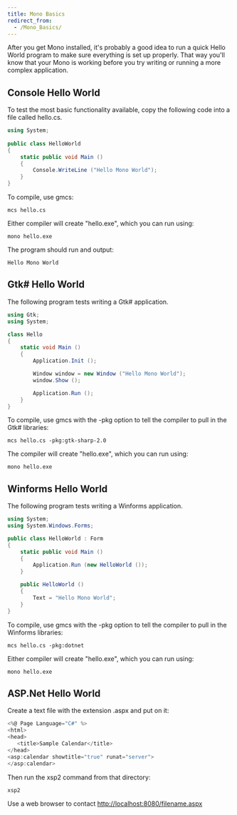```yaml
---
title: Mono Basics
redirect_from:
  - /Mono_Basics/
---
```


After you get Mono installed, it's probably a good idea to run a quick Hello World program to make sure everything is set up properly. That way you'll know that your Mono is working before you try writing or running a more complex application.

Console Hello World
-------------------

To test the most basic functionality available, copy the following code into a file called hello.cs.

``` csharp
using System;
 
public class HelloWorld
{
    static public void Main ()
    {
        Console.WriteLine ("Hello Mono World");
    }
}
```

To compile, use gmcs:

    mcs hello.cs

Either compiler will create "hello.exe", which you can run using:

    mono hello.exe

The program should run and output:

    Hello Mono World

Gtk# Hello World
-----------------

The following program tests writing a Gtk# application.

``` csharp
using Gtk;
using System;

class Hello
{
    static void Main ()
    {
        Application.Init ();

        Window window = new Window ("Hello Mono World");
        window.Show ();

        Application.Run ();
    }
}
```

To compile, use gmcs with the -pkg option to tell the compiler to pull in the Gtk# libraries:

    mcs hello.cs -pkg:gtk-sharp-2.0

The compiler will create "hello.exe", which you can run using:

    mono hello.exe

Winforms Hello World
--------------------

The following program tests writing a Winforms application.

``` csharp
using System;
using System.Windows.Forms;

public class HelloWorld : Form
{
    static public void Main ()
    {
        Application.Run (new HelloWorld ());
    }

    public HelloWorld ()
    {
        Text = "Hello Mono World";
    }
}
```

To compile, use gmcs with the -pkg option to tell the compiler to pull in the Winforms libraries:

    mcs hello.cs -pkg:dotnet

Either compiler will create "hello.exe", which you can run using:

    mono hello.exe

ASP.Net Hello World
-------------------

Create a text file with the extension .aspx and put on it:

``` csharp
<%@ Page Language="C#" %>
<html>
<head>
   <title>Sample Calendar</title>
</head>
<asp:calendar showtitle="true" runat="server">
</asp:calendar>
```

Then run the xsp2 command from that directory:

``` bash
xsp2
```

Use a web browser to contact [http://localhost:8080/filename.aspx](http://localhost:8080/filename.aspx)


